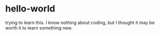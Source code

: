 # hello-world
trying to learn this.
I know nothing about coding, but I thought it may be worth it to learn something new. 
